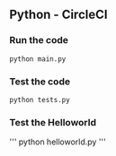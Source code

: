 ## Python - CircleCI

### Run the code
```
python main.py
```

### Test the code
```
python tests.py
```
### Test the Helloworld
'''
python helloworld.py
'''
